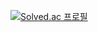[![Solved.ac 프로필](http://mazassumnida.wtf/api/v2/generate_badge?boj=kesay59)](https://solved.ac/kesay59)
